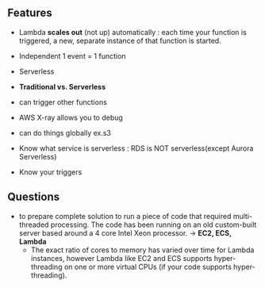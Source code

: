 ## Features
- Lambda **scales out** (not up) automatically : each time your function is triggered, a new, separate instance of that function is started.
- Independent 1 event = 1 function
- Serverless
- **Traditional vs. Serverless**

- can trigger other functions
- AWS X-ray allows you to debug 
- can do things globally ex.s3
- Know what service is serverless : RDS is NOT serverless(except Aurora Serverless)
- Know your triggers

## Questions
- to prepare complete solution to run a piece of code that required multi-threaded processing. The code has been running on an old custom-built server based around a 4 core Intel Xeon processor. 
-> **EC2, ECS, Lambda**
  - The exact ratio of cores to memory has varied over time for Lambda instances, however Lambda like EC2 and ECS supports hyper-threading on one or more virtual CPUs (if your code supports hyper-threading).
